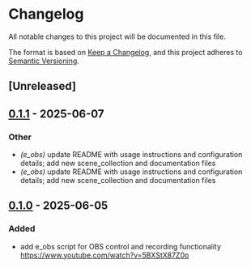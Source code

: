 # Changelog

All notable changes to this project will be documented in this file.

The format is based on [Keep a Changelog](https://keepachangelog.com/en/1.0.0/),
and this project adheres to [Semantic Versioning](https://semver.org/spec/v2.0.0.html).

## [Unreleased]

## [0.1.1](https://github.com/davehorner/cargo-e/compare/e_obs-v0.1.0...e_obs-v0.1.1) - 2025-06-07

### Other

- *(e_obs)* update README with usage instructions and configuration details; add new scene_collection and documentation files
- *(e_obs)* update README with usage instructions and configuration details; add new scene_collection and documentation files

## [0.1.0](https://github.com/davehorner/cargo-e/releases/tag/e_obs-v0.1.0) - 2025-06-05

### Added

- add e_obs script for OBS control and recording functionality https://www.youtube.com/watch?v=5BXStX87Z0o
